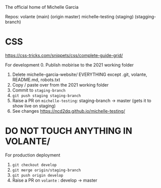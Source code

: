 The official home of Michelle Garcia


Repos:
volante (main) (origin master)
michelle-testing (staging) (stagging-branch)

# CSS
https://css-tricks.com/snippets/css/complete-guide-grid/

For development
0. Publish mobirise to the 2021 working folder
1. Delete michelle-garcia-website/ EVERYTHING except .git, volante, README.md, robots.txt
2. Copy / paste over from the 2021 working folder
3. Commit to `staging-branch`
4. `git push staging staging-branch`
5. Raise a PR on `michelle-testing`: staging-branch -> master (gets it to show live on staging)
6. See changes https://ncd2dq.github.io/michelle-testing/

# DO NOT TOUCH ANYTHING IN VOLANTE/

For production deployment
1. `git checkout develop`
2. `git merge origin/staging-branch`
3. `git push origin develop`
4. Raise a PR on `volante` : develop -> master
